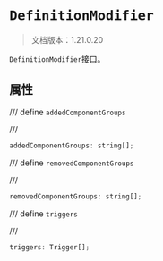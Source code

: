# `DefinitionModifier`

> 文档版本：1.21.0.20

`DefinitionModifier`接口。

## 属性

/// define
`addedComponentGroups`


///

```js
addedComponentGroups: string[];
```


/// define
`removedComponentGroups`


///

```js
removedComponentGroups: string[];
```


/// define
`triggers`


///

```js
triggers: Trigger[];
```

